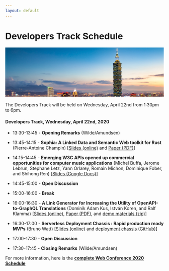 ```yaml
---
layout: default
---
```


# Developers Track Schedule

<p>
  <img src="images/skyline.jpg" />
</p>

The Developers Track will be held on Wednesday, April 22nd from 1:30pm to 6pm.

#### Developers Track, Wednesday, April 22nd, 2020

 * 13:30-13:45 - **Opening Remarks** (Wilde/Amundsen)
 
 * 13:45-14:15 - **Sophia: A Linked Data and Semantic Web toolkit for Rust** (Pierre-Antoine Champin) [[Slides (online)](http://champin.net/2020/www-dev/) and [Paper (PDF)](sophia.pdf)]
<!-- * 14:15-14:45 - **Enabling Autonomous API Agents** (Michael Hibay) -->
 
 * 14:15-14:45 - **Emerging W3C APIs opened up commercial opportunities for computer music applications** (Michel Buffa, Jerome Lebrun, Stephane Letz, Yann Orlarey, Romain Michon, Dominique Fober, and Shihong Ren) [[Slides (Google Docs)](https://docs.google.com/presentation/d/18yKY9JKpyHViAQ0Bcqfn1Fy028VK7P-bRTh28oB6wvg/edit?usp=sharing)]
 
 * 14:45-15:00 - **Open Discussion**
 * 15:00-16:00 - **Break**
 
 * 16:00-16:30 - **A Link Generator for Increasing the Utility of OpenAPI-to-GraphQL Translations** (Dominik Adam Kus, István Koren, and Ralf Klamma) [[Slides (online)](https://www.slideshare.net/IstvanKoren/a-link-generator-for-increasing-the-utility-of-openapi-to-graphql-translations), [Paper (PDF)](OpenAPI-to-GraphQL-Translations.pdf), and [demo materials (zip)](OpenAPI-to-GraphQL-Translations-demo.zip)]
 
 * 16:30-17:00 - **Serverless Deployment Chassis : Rapid production ready MVPs** (Bruno Watt) [[Slides (online)](https://webconf2020.groklobster.io/) and [deployment chassis (GitHub)](https://github.com/delprofundo/serverless_chassis)]
 
 * 17:00-17:30 - **Open Discussion**
 * 17:30-17:45 - **Closing Remarks** (Wilde/Amundsen)
 
<!--
 * 14:00-14:15: Opening Remarks
 * 14:15-15:30: _Presentations_
 * 15:30-16:00: Break
 * 16:00-17:15: _Presentations_
 * 17:15-17:30: Closing Remarks
-->

For more information, here is the [**complete Web Conference 2020 Schedule**](https://www2020.thewebconf.org/schedule)
